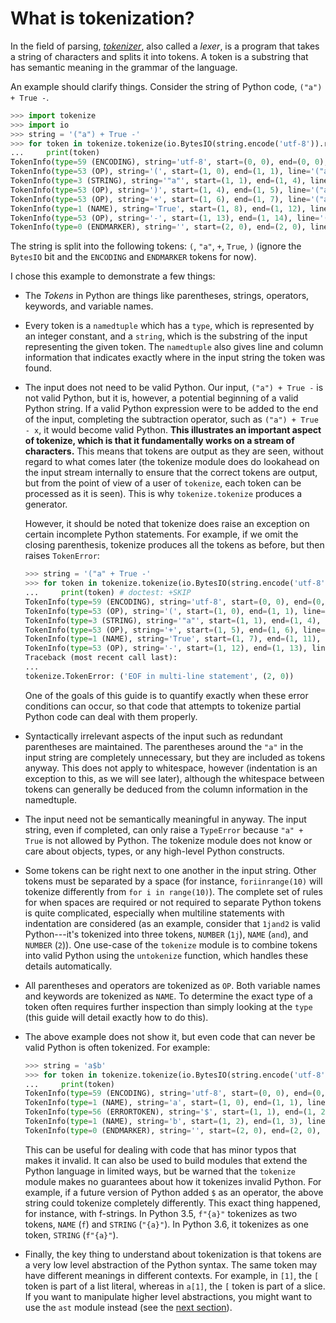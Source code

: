 What is tokenization?
=====================

In the field of parsing, [*tokenizer*](https://en.wikipedia.org/wiki/Lexical_analysis), also called a *lexer*, is a
program that takes a string of characters and splits it into tokens. A
token is a substring that has semantic meaning in the grammar of the
language.

An example should clarify things. Consider the string of Python code,
`("a") + True -`.

``` py
>>> import tokenize
>>> import io
>>> string = '("a") + True -'
>>> for token in tokenize.tokenize(io.BytesIO(string.encode('utf-8')).readline):
...     print(token)
TokenInfo(type=59 (ENCODING), string='utf-8', start=(0, 0), end=(0, 0), line='')
TokenInfo(type=53 (OP), string='(', start=(1, 0), end=(1, 1), line='("a") + True -')
TokenInfo(type=3 (STRING), string='"a"', start=(1, 1), end=(1, 4), line='("a") + True -')
TokenInfo(type=53 (OP), string=')', start=(1, 4), end=(1, 5), line='("a") + True -')
TokenInfo(type=53 (OP), string='+', start=(1, 6), end=(1, 7), line='("a") + True -')
TokenInfo(type=1 (NAME), string='True', start=(1, 8), end=(1, 12), line='("a") + True -')
TokenInfo(type=53 (OP), string='-', start=(1, 13), end=(1, 14), line='("a") + True -')
TokenInfo(type=0 (ENDMARKER), string='', start=(2, 0), end=(2, 0), line='')
```

The string is split into the following tokens: `(`, `"a"`, `+`, `True`,
`)` (ignore the `BytesIO` bit and the `ENCODING` and `ENDMARKER` tokens
for now).

I chose this example to demonstrate a few things:

-   The *Tokens* in Python are things like parentheses, strings,
    operators, keywords, and variable names.
-   Every token is a `namedtuple` which has a `type`, which is
    represented by an integer constant, and a `string`, which is the
    substring of the input representing the given token. The
    `namedtuple` also gives line and column information that indicates
    exactly where in the input string the token was found.
-   The input does not need to be valid Python. Our input,
    `("a") + True -` is not valid Python, but it is, however, a
    potential beginning of a valid Python string. If a valid Python
    expression were to be added to the end of the input, completing the
    subtraction operator, such as `("a") + True - x`, it would become
    valid Python. **This illustrates an important aspect of tokenize,
    which is that it fundamentally works on a stream of characters.**
    This means that tokens are output as they are seen, without regard
    to what comes later (the tokenize module does do lookahead on the
    input stream internally to ensure that the correct tokens are
    output, but from the point of view of a user of `tokenize`, each
    token can be processed as it is seen). This is why
    `tokenize.tokenize` produces a generator.

    However, it should be noted that tokenize does raise an exception on
    certain incomplete Python statements. For example, if we omit the
    closing parenthesis, tokenize produces all the tokens as before, but
    then raises `TokenError`:

    <!-- We have to skip this doctest, as it doesn't support output and an
    exception in the same snippet. -->

    ```py
    >>> string = '("a" + True -'
    >>> for token in tokenize.tokenize(io.BytesIO(string.encode('utf-8')).readline):
    ...     print(token) # doctest: +SKIP
    TokenInfo(type=59 (ENCODING), string='utf-8', start=(0, 0), end=(0, 0), line='')
    TokenInfo(type=53 (OP), string='(', start=(1, 0), end=(1, 1), line='("a" + True -')
    TokenInfo(type=3 (STRING), string='"a"', start=(1, 1), end=(1, 4), line='("a" + True -')
    TokenInfo(type=53 (OP), string='+', start=(1, 5), end=(1, 6), line='("a" + True -')
    TokenInfo(type=1 (NAME), string='True', start=(1, 7), end=(1, 11), line='("a" + True -')
    TokenInfo(type=53 (OP), string='-', start=(1, 12), end=(1, 13), line='("a" + True -')
    Traceback (most recent call last):
    ...
    tokenize.TokenError: ('EOF in multi-line statement', (2, 0))
    ```

    One of the goals of this guide is to quantify exactly when these
    error conditions can occur, so that code that attempts to tokenize
    partial Python code can deal with them properly.

-   Syntactically irrelevant aspects of the input such as redundant
    parentheses are maintained. The parentheses around the `"a"` in the
    input string are completely unnecessary, but they are included as
    tokens anyway. This does not apply to whitespace, however
    (indentation is an exception to this, as we will see later),
    although the whitespace between tokens can generally be deduced from
    the column information in the namedtuple.
-   The input need not be semantically meaningful in anyway. The input
    string, even if completed, can only raise a `TypeError` because
    `"a" + True` is not allowed by Python. The tokenize module does not
    know or care about objects, types, or any high-level Python
    constructs.
-   Some tokens can be right next to one another in the input string.
    Other tokens must be separated by a space (for instance,
    `foriinrange(10)` will tokenize differently from
    `for i in range(10)`). The complete set of rules for when spaces are
    required or not required to separate Python tokens is quite
    complicated, especially when multiline statements with indentation
    are considered (as an example, consider that `1jand2` is valid
    Python\-\--it\'s tokenized into three tokens, `NUMBER` (`1j`),
    `NAME` (`and`), and `NUMBER` (`2`)). One use-case of the `tokenize`
    module is to combine tokens into valid Python using the `untokenize`
    function, which handles these details automatically.
-   All parentheses and operators are tokenized as `OP`. Both variable
    names and keywords are tokenized as `NAME`. To determine the exact
    type of a token often requires further inspection than simply
    looking at the `type` (this guide will detail exactly how to do
    this).
-   The above example does not show it, but even code that can never be
    valid Python is often tokenized. For example:

    ```py
    >>> string = 'a$b'
    >>> for token in tokenize.tokenize(io.BytesIO(string.encode('utf-8')).readline):
    ...     print(token)
    TokenInfo(type=59 (ENCODING), string='utf-8', start=(0, 0), end=(0, 0), line='')
    TokenInfo(type=1 (NAME), string='a', start=(1, 0), end=(1, 1), line='a$b')
    TokenInfo(type=56 (ERRORTOKEN), string='$', start=(1, 1), end=(1, 2), line='a$b')
    TokenInfo(type=1 (NAME), string='b', start=(1, 2), end=(1, 3), line='a$b')
    TokenInfo(type=0 (ENDMARKER), string='', start=(2, 0), end=(2, 0), line='')
    ```

    This can be useful for dealing with code that has minor typos that
    makes it invalid. It can also be used to build modules that extend
    the Python language in limited ways, but be warned that the
    `tokenize` module makes no guarantees about how it tokenizes invalid
    Python. For example, if a future version of Python added `$` as an
    operator, the above string could tokenize completely differently.
    This exact thing happened, for instance, with f-strings. In Python
    3.5, `f"{a}"` tokenizes as two tokens, `NAME` (`f`) and `STRING`
    (`"{a}"`). In Python 3.6, it tokenizes as one token, `STRING`
    (`f"{a}"`).

-   Finally, the key thing to understand about tokenization is that
    tokens are a very low level abstraction of the Python syntax. The
    same token may have different meanings in different contexts. For
    example, in `[1]`, the `[` token is part of a list literal, whereas
    in `a[1]`, the `[` token is part of a slice. If you want to
    manipulate higher level abstractions, you might want to use the
    `ast` module instead (see the [next section](alternatives.html)).
